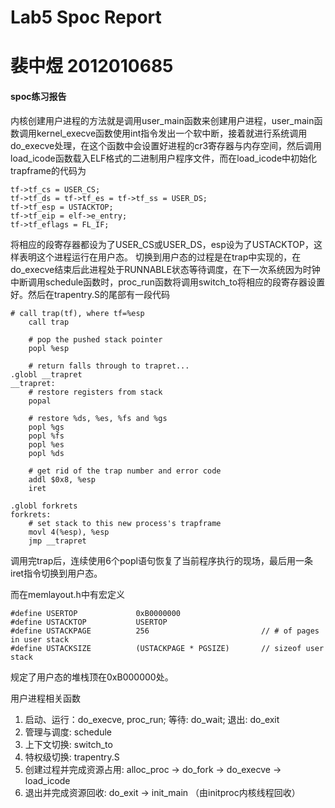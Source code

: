 # Lab5 Spoc Report
# 裴中煜 2012010685

#### spoc练习报告

内核创建用户进程的方法就是调用user_main函数来创建用户进程，user_main函数调用kernel_execve函数使用int指令发出一个软中断，接着就进行系统调用do_execve处理，在这个函数中会设置好进程的cr3寄存器与内存空间，然后调用load_icode函数载入ELF格式的二进制用户程序文件，而在load_icode中初始化trapframe的代码为

```
tf->tf_cs = USER_CS;
tf->tf_ds = tf->tf_es = tf->tf_ss = USER_DS;
tf->tf_esp = USTACKTOP;
tf->tf_eip = elf->e_entry;
tf->tf_eflags = FL_IF;
```

将相应的段寄存器都设为了USER_CS或USER_DS，esp设为了USTACKTOP，这样表明这个进程运行在用户态。
切换到用户态的过程是在trap中实现的，在do_execve结束后此进程处于RUNNABLE状态等待调度，在下一次系统因为时钟中断调用schedule函数时，proc_run函数将调用switch_to将相应的段寄存器设置好。然后在trapentry.S的尾部有一段代码

```
# call trap(tf), where tf=%esp
    call trap

    # pop the pushed stack pointer
    popl %esp

    # return falls through to trapret...
.globl __trapret
__trapret:
    # restore registers from stack
    popal

    # restore %ds, %es, %fs and %gs
    popl %gs
    popl %fs
    popl %es
    popl %ds

    # get rid of the trap number and error code
    addl $0x8, %esp
    iret

.globl forkrets
forkrets:
    # set stack to this new process's trapframe
    movl 4(%esp), %esp
    jmp __trapret
```

调用完trap后，连续使用6个popl语句恢复了当前程序执行的现场，最后用一条iret指令切换到用户态。

而在memlayout.h中有宏定义
```
#define USERTOP             0xB0000000
#define USTACKTOP           USERTOP
#define USTACKPAGE          256                         // # of pages in user stack
#define USTACKSIZE          (USTACKPAGE * PGSIZE)       // sizeof user stack
```
规定了用户态的堆栈顶在0xB000000处。

用户进程相关函数
1. 启动、运行：do_execve, proc_run; 等待: do_wait; 退出: do_exit
2. 管理与调度: schedule
3. 上下文切换: switch_to
4. 特权级切换: trapentry.S
5. 创建过程并完成资源占用: alloc_proc -> do_fork -> do_execve -> load_icode
6. 退出并完成资源回收: do_exit -> init_main （由initproc内核线程回收）